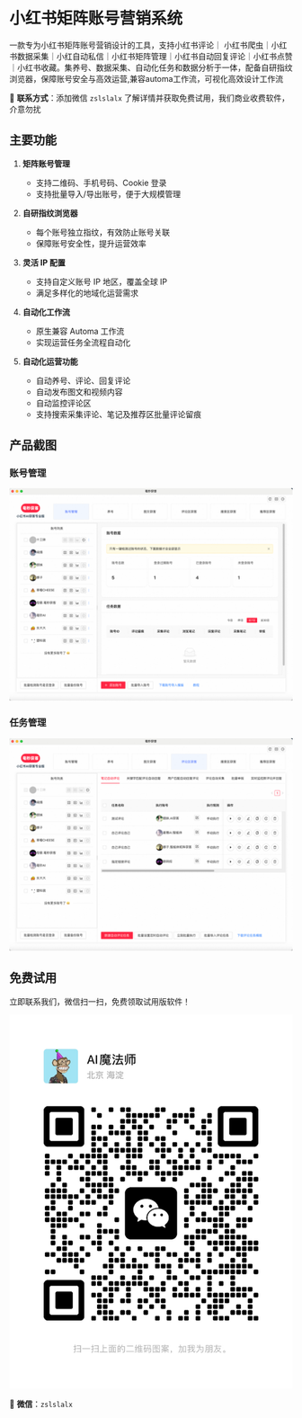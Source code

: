 # 小红书矩阵账号营销系统

一款专为小红书矩阵账号营销设计的工具，支持小红书评论｜ 小红书爬虫｜小红书数据采集｜小红自动私信｜小红书矩阵管理｜小红书自动回复评论｜小红书点赞｜小红书收藏。集养号、数据采集、自动化任务和数据分析于一体，配备自研指纹浏览器，保障账号安全与高效运营,兼容automa工作流，可视化高效设计工作流

📩 **联系方式**：添加微信 `zslslalx` 了解详情并获取免费试用，我们商业收费软件，介意勿扰

## 主要功能

1. **矩阵账号管理**  
   - 支持二维码、手机号码、Cookie 登录
   - 支持批量导入/导出账号，便于大规模管理

2. **自研指纹浏览器**  
   - 每个账号独立指纹，有效防止账号关联
   - 保障账号安全性，提升运营效率

3. **灵活 IP 配置**  
   - 支持自定义账号 IP 地区，覆盖全球 IP
   - 满足多样化的地域化运营需求

4. **自动化工作流**  
   - 原生兼容 Automa 工作流
   - 实现运营任务全流程自动化

5. **自动化运营功能**  
   - 自动养号、评论、回复评论
   - 自动发布图文和视频内容
   - 自动监控评论区
   - 支持搜索采集评论、笔记及推荐区批量评论留痕

## 产品截图

### 账号管理

<img src="https://raw.githubusercontent.com/slalx/xhs-marketing/main/images/32DEA580-DA3D-4CFE-994D-D6F69D18FB92.png" />

### 任务管理

<img src="https://raw.githubusercontent.com/slalx/xhs-marketing/main/images/B2FD55B1-DBAD-4A81-842A-921E36A4E3AF.png" />

## 免费试用

立即联系我们，微信扫一扫，免费领取试用版软件！  

<img src="https://raw.githubusercontent.com/slalx/xhs-marketing/main/images/IMG_4071.JPG" />

📩 **微信**：`zslslalx`